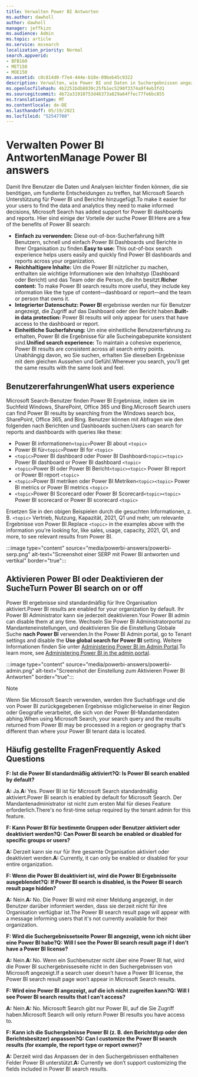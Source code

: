 ```yaml
---
title: Verwalten Power BI Antworten
ms.author: dawholl
author: dawholl
manager: jeffkizn
ms.audience: Admin
ms.topic: article
ms.service: mssearch
localization_priority: Normal
search.appverid:
- BFB160
- MET150
- MOE150
ms.assetid: c0c814d0-f7e4-444e-b18e-09beb45c9322
description: Verwalten, wie Power BI und Daten in Suchergebnissen angezeigt werden
ms.openlocfilehash: 4b2251bdb8039c25fb1ec5290f3374a9f4eb3fd1
ms.sourcegitcommit: 4b72a31910753d46373a829a64ffec77fe6bc855
ms.translationtype: MT
ms.contentlocale: de-DE
ms.lasthandoff: 05/19/2021
ms.locfileid: "52547700"
---
```

# <a name="manage-power-bi-answers"></a><span data-ttu-id="26de8-103">Verwalten Power BI Antworten</span><span class="sxs-lookup"><span data-stu-id="26de8-103">Manage Power BI answers</span></span>

<span data-ttu-id="26de8-104">Damit Ihre Benutzer die Daten und Analysen leichter finden können, die sie benötigen, um fundierte Entscheidungen zu treffen, hat Microsoft Search Unterstützung für Power BI und Berichte hinzugefügt.</span><span class="sxs-lookup"><span data-stu-id="26de8-104">To make it easier for your users to find the data and analytics they need to make informed decisions, Microsoft Search has added support for Power BI dashboards and reports.</span></span> <span data-ttu-id="26de8-105">Hier sind einige der Vorteile der suche Power BI:</span><span class="sxs-lookup"><span data-stu-id="26de8-105">Here are a few of the benefits of Power BI search:</span></span>

* <span data-ttu-id="26de8-106">**Einfach zu verwenden:** Diese out-of-box-Sucherfahrung hilft Benutzern, schnell und einfach Power BI Dashboards und Berichte in Ihrer Organisation zu finden.</span><span class="sxs-lookup"><span data-stu-id="26de8-106">**Easy to use:** This out-of-box search experience helps users easily and quickly find Power BI dashboards and reports across your organization.</span></span>
* <span data-ttu-id="26de8-107">**Reichhaltigere Inhalte:** Um die Power BI nützlicher zu machen, enthalten sie wichtige Informationen wie den Inhaltstyp (Dashboard oder Bericht) und das Team oder die Person, die ihn besitzt.</span><span class="sxs-lookup"><span data-stu-id="26de8-107">**Richer content:** To make Power BI search results more useful, they include key information like the type of content—dashboard or report—and the team or person that owns it.</span></span>
* <span data-ttu-id="26de8-108">**Integrierter Datenschutz: Power BI** ergebnisse werden nur für Benutzer angezeigt, die Zugriff auf das Dashboard oder den Bericht haben.</span><span class="sxs-lookup"><span data-stu-id="26de8-108">**Built-in data protection:** Power BI results will only appear for users that have access to the dashboard or report.</span></span>
* <span data-ttu-id="26de8-109">**Einheitliche Sucherfahrung:** Um eine einheitliche Benutzererfahrung zu erhalten, Power BI die Ergebnisse für alle Sucheingabepunkte konsistent sind.</span><span class="sxs-lookup"><span data-stu-id="26de8-109">**Unified search experience:** To maintain a cohesive experience, Power BI results are consistent across all search entry points.</span></span> <span data-ttu-id="26de8-110">Unabhängig davon, wo Sie suchen, erhalten Sie dieselben Ergebnisse mit dem gleichen Aussehen und Gefühl.</span><span class="sxs-lookup"><span data-stu-id="26de8-110">Wherever you search, you'll get the same results with the same look and feel.</span></span>

## <a name="what-users-experience"></a><span data-ttu-id="26de8-111">Benutzererfahrungen</span><span class="sxs-lookup"><span data-stu-id="26de8-111">What users experience</span></span>

<span data-ttu-id="26de8-112">Microsoft Search-Benutzer finden Power BI Ergebnisse, indem sie im Suchfeld Windows, SharePoint, Office 365 und Bing.</span><span class="sxs-lookup"><span data-stu-id="26de8-112">Microsoft Search users can find Power BI results by searching from the Windows search box, SharePoint, Office 365, and Bing.</span></span> <span data-ttu-id="26de8-113">Benutzer können mit Abfragen wie den folgenden nach Berichten und Dashboards suchen:</span><span class="sxs-lookup"><span data-stu-id="26de8-113">Users can search for reports and dashboards with queries like these:</span></span>

* <span data-ttu-id="26de8-114">Power BI informationen`<topic>`</span><span class="sxs-lookup"><span data-stu-id="26de8-114">Power BI about `<topic>`</span></span>
* <span data-ttu-id="26de8-115">Power BI für`<topic>`</span><span class="sxs-lookup"><span data-stu-id="26de8-115">Power BI for `<topic>`</span></span>
* <span data-ttu-id="26de8-116">`<topic>`Power BI dashboard oder Power BI Dashboard`<topic>`</span><span class="sxs-lookup"><span data-stu-id="26de8-116">`<topic>` Power BI dashboard or Power BI dashboard `<topic>`</span></span>
* <span data-ttu-id="26de8-117">`<topic>`Power BI oder Power BI Bericht`<topic>`</span><span class="sxs-lookup"><span data-stu-id="26de8-117">`<topic>` Power BI report or Power BI report `<topic>`</span></span>
* <span data-ttu-id="26de8-118">`<topic>`Power BI metriken oder Power BI Metriken`<topic>`</span><span class="sxs-lookup"><span data-stu-id="26de8-118">`<topic>` Power BI metrics or Power BI metrics `<topic>`</span></span>
* <span data-ttu-id="26de8-119">`<topic>`Power BI Scorecard oder Power BI Scorecard`<topic>`</span><span class="sxs-lookup"><span data-stu-id="26de8-119">`<topic>` Power BI scorecard or Power BI scorecard `<topic>`</span></span>

<span data-ttu-id="26de8-120">Ersetzen Sie in den obigen Beispielen durch die gesuchten Informationen, z. B. `<topic>` Vertrieb, Nutzung, Kapazität, 2021, Q1 und mehr, um relevante Ergebnisse von Power BI.</span><span class="sxs-lookup"><span data-stu-id="26de8-120">Replace `<topic>` in the examples above with the information you're looking for, like sales, usage, capacity, 2021, Q1, and more, to see relevant results from Power BI.</span></span>

:::image type="content" source="media/powerbi-answers/powerbi-serp.png" alt-text="Screenshot einer SERP mit Power BI antworten und vertikal" border="true":::

## <a name="turn-power-bi-search-on-or-off"></a><span data-ttu-id="26de8-122">Aktivieren Power BI oder Deaktivieren der Suche</span><span class="sxs-lookup"><span data-stu-id="26de8-122">Turn Power BI search on or off</span></span>

<span data-ttu-id="26de8-123">Power BI ergebnisse sind standardmäßig für Ihre Organisation aktiviert.</span><span class="sxs-lookup"><span data-stu-id="26de8-123">Power BI results are enabled for your organization by default.</span></span> <span data-ttu-id="26de8-124">Ihr Power BI Administrator kann sie jederzeit deaktivieren.</span><span class="sxs-lookup"><span data-stu-id="26de8-124">Your Power BI admin can disable them at any time.</span></span> <span data-ttu-id="26de8-125">Wechseln Sie Power BI Administratorportal zu Mandanteneinstellungen, und deaktivieren Sie die Einstellung Globale Suche **nach Power BI** verwenden.</span><span class="sxs-lookup"><span data-stu-id="26de8-125">In the Power BI Admin portal, go to Tenant settings and disable the **Use global search for Power BI** setting.</span></span> <span data-ttu-id="26de8-126">Weitere Informationen finden Sie unter [Administering Power BI im Admin Portal](/power-bi/admin/service-admin-portal#use-global-search-for-power-bi-preview).</span><span class="sxs-lookup"><span data-stu-id="26de8-126">To learn more, see [Administering Power BI in the admin portal](/power-bi/admin/service-admin-portal#use-global-search-for-power-bi-preview).</span></span>

:::image type="content" source="media/powerbi-answers/powerbi-admin.png" alt-text="Screenshot der Einstellung zum Aktivieren Power BI Antworten" border="true":::

> [!NOTE]
> <span data-ttu-id="26de8-128">Wenn Sie Microsoft Search verwenden, werden Ihre Suchabfrage und die von Power BI zurückgegebenen Ergebnisse möglicherweise in einer Region oder Geografie verarbeitet, die sich von der Power BI-Mandantendaten abhing.</span><span class="sxs-lookup"><span data-stu-id="26de8-128">When using Microsoft Search, your search query and the results returned from Power BI may be processed in a region or geography that's different than where your Power BI tenant data is located.</span></span>

## <a name="frequently-asked-questions"></a><span data-ttu-id="26de8-129">Häufig gestellte Fragen</span><span class="sxs-lookup"><span data-stu-id="26de8-129">Frequently Asked Questions</span></span>

<span data-ttu-id="26de8-130">**F: Ist die Power BI standardmäßig aktiviert?**</span><span class="sxs-lookup"><span data-stu-id="26de8-130">**Q: Is Power BI search enabled by default?**</span></span>

<span data-ttu-id="26de8-131">**A:** Ja.</span><span class="sxs-lookup"><span data-stu-id="26de8-131">**A:** Yes.</span></span> <span data-ttu-id="26de8-132">Power BI ist für Microsoft Search standardmäßig aktiviert.</span><span class="sxs-lookup"><span data-stu-id="26de8-132">Power BI search is enabled by default for Microsoft Search.</span></span> <span data-ttu-id="26de8-133">Der Mandantenadministrator ist nicht zum ersten Mal für dieses Feature erforderlich.</span><span class="sxs-lookup"><span data-stu-id="26de8-133">There's no first-time setup required by the tenant admin for this feature.</span></span>

<span data-ttu-id="26de8-134">**F: Kann Power BI für bestimmte Gruppen oder Benutzer aktiviert oder deaktiviert werden?**</span><span class="sxs-lookup"><span data-stu-id="26de8-134">**Q: Can Power BI search be enabled or disabled for specific groups or users?**</span></span>

<span data-ttu-id="26de8-135">**A:** Derzeit kann sie nur für Ihre gesamte Organisation aktiviert oder deaktiviert werden.</span><span class="sxs-lookup"><span data-stu-id="26de8-135">**A:** Currently, it can only be enabled or disabled for your entire organization.</span></span>

<span data-ttu-id="26de8-136">**F: Wenn die Power BI deaktiviert ist, wird die Power BI Ergebnisseite ausgeblendet?**</span><span class="sxs-lookup"><span data-stu-id="26de8-136">**Q: If Power BI search is disabled, is the Power BI search result page hidden?**</span></span>

<span data-ttu-id="26de8-137">**A:** Nein.</span><span class="sxs-lookup"><span data-stu-id="26de8-137">**A:** No.</span></span> <span data-ttu-id="26de8-138">Die Power BI wird mit einer Meldung angezeigt, in der Benutzer darüber informiert werden, dass sie derzeit nicht für ihre Organisation verfügbar ist.</span><span class="sxs-lookup"><span data-stu-id="26de8-138">The Power BI search result page will appear with a message informing users that it's not currently available for their organization.</span></span>

<span data-ttu-id="26de8-139">**F: Wird die Suchergebnissetseite Power BI angezeigt, wenn ich nicht über eine Power BI habe?**</span><span class="sxs-lookup"><span data-stu-id="26de8-139">**Q: Will I see the Power BI search result page if I don’t have a Power BI license?**</span></span>

<span data-ttu-id="26de8-140">**A:** Nein.</span><span class="sxs-lookup"><span data-stu-id="26de8-140">**A:** No.</span></span> <span data-ttu-id="26de8-141">Wenn ein Suchbenutzer nicht über eine Power BI hat, wird die Power BI suchergebnisseseite nicht in den Suchergebnissen von Microsoft angezeigt.</span><span class="sxs-lookup"><span data-stu-id="26de8-141">If a search user doesn’t have a Power BI license, the Power BI search result page won’t appear in Microsoft Search results.</span></span>

<span data-ttu-id="26de8-142">**F: Wird eine Power BI angezeigt, auf die ich nicht zugreifen kann?**</span><span class="sxs-lookup"><span data-stu-id="26de8-142">**Q: Will I see Power BI search results that I can't access?**</span></span>

<span data-ttu-id="26de8-143">**A:** Nein.</span><span class="sxs-lookup"><span data-stu-id="26de8-143">**A:** No.</span></span> <span data-ttu-id="26de8-144">Microsoft Search gibt nur Power BI, auf die Sie Zugriff haben.</span><span class="sxs-lookup"><span data-stu-id="26de8-144">Microsoft Search will only return Power BI results you have access to.</span></span>

<span data-ttu-id="26de8-145">**F: Kann ich die Suchergebnisse Power BI (z. B. den Berichtstyp oder den Berichtsbesitzer) anpassen?**</span><span class="sxs-lookup"><span data-stu-id="26de8-145">**Q: Can I customize the Power BI search results (for example, the report type or report owner)?**</span></span>

<span data-ttu-id="26de8-146">**A:** Derzeit wird das Anpassen der in den Suchergebnissen enthaltenen Felder Power BI unterstützt.</span><span class="sxs-lookup"><span data-stu-id="26de8-146">**A:** Currently we don’t support customizing the fields included in Power BI search results.</span></span>
